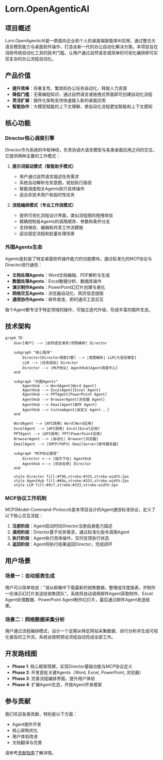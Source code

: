 # Lorn.OpenAgenticAI

## 项目概述
Lorn.OpenAgenticAI是一款面向企业和个人的桌面端智能体AI应用，通过整合大语言模型能力与桌面软件操作，打造全新一代的办公自动化解决方案。本项目旨在消除传统自动化工具的技术门槛，让用户通过自然语言或简单的可视化编排即可实现复杂的办公流程自动化。

## 产品价值

- **提升效率**：将重复性、繁琐的办公任务自动化，释放人力资源
- **降低门槛**：无需编程知识，通过自然语言或拖拽式界面即可创建自动化流程
- **灵活扩展**：插件化架构支持快速接入新的桌面应用
- **智能协作**：大模型赋能的上下文理解，使自动化流程更加智能和上下文感知

## 核心功能

### Director核心调度引擎

Director作为系统的中枢神经，负责协调大语言模型与各类桌面应用之间的交互。它提供两种主要的工作模式：

1. **提示词驱动模式（智能助手模式）**
   - 用户通过自然语言描述任务需求
   - 系统自动解析任务意图，规划执行路径
   - 智能调度相关Agents执行具体操作
   - 适合非技术用户和临时性任务

2. **流程编排模式（专业工作流模式）**
   - 提供可视化流程设计界面，类似流程图的拖拽体验
   - 精确控制各Agents的调用顺序、参数和条件分支
   - 支持保存、编辑和共享工作流模板
   - 适合固定流程和批量处理场景

### 外围Agents生态

Agents是封装了特定桌面软件操作能力的功能模块，通过标准化的MCP协议与Director进行通信：

- **文档处理Agents**：Word文档编辑、PDF解析与生成
- **数据处理Agents**：Excel数据分析、数据库操作
- **演示制作Agents**：PowerPoint幻灯片创建与美化
- **网络交互Agents**：浏览器自动化、网页信息提取
- **通信协作Agents**：邮件收发、即时通讯工具交互

每个Agent都专注于特定领域的操作，可独立迭代升级，形成丰富的插件生态。

## 技术架构

```mermaid
graph TD
    User[用户] --> |自然语言请求/流程编排| Director
    
    subgraph "核心程序"
        Director[Director调度引擎] --> |意图解析| LLM[大语言模型]
        LLM --> |任务规划| Director
        Director --> |MCP协议| AgentHub[Agent调度中心]
    end
    
    subgraph "外围Agents"
        AgentHub --> WordAgent[Word Agent]
        AgentHub --> ExcelAgent[Excel Agent]
        AgentHub --> PPTAgent[PowerPoint Agent]
        AgentHub --> BrowserAgent[浏览器 Agent]
        AgentHub --> EmailAgent[邮件 Agent]
        AgentHub --> CustomAgent[自定义 Agent...]
    end
    
    WordAgent --> |API调用| Word[Word应用]
    ExcelAgent --> |API调用| Excel[Excel应用]
    PPTAgent --> |API调用| PPT[PowerPoint应用]
    BrowserAgent --> |自动化| Browser[浏览器]
    EmailAgent --> |SMTP/POP3| EmailServer[邮件服务器]
    
    subgraph "MCP协议通信"
        Director <--> |指令下达| AgentHub
        AgentHub <--> |状态反馈| Director
    end

    style Director fill:#f96,stroke:#333,stroke-width:2px
    style AgentHub fill:#69a,stroke:#333,stroke-width:2px
    style LLM fill:#9c7,stroke:#333,stroke-width:2px
```

### MCP协议工作机制

MCP(Model-Command-Protocol)是本项目设计的Agent通信标准协议，定义了以下核心交互流程：

1. **注册阶段**：Agent启动时向Director注册自身能力描述
2. **调用阶段**：Director基于任务需求，通过标准化指令调用Agent
3. **执行阶段**：Agent执行具体操作，实时反馈执行状态
4. **返回阶段**：Agent将执行结果返回Director，完成闭环

## 用户场景

### 场景一：自动报表生成
用户可以简单地说："请从邮箱中下载最新的销售数据，整理成月度报表，并制作一份演示幻灯片发送给销售团队"。系统将自动调用邮件Agent获取附件、Excel Agent处理数据、PowerPoint Agent制作幻灯片，最后通过邮件Agent发送结果。

### 场景二：网络数据采集分析
用户通过流程编排模式，设计一个定期从特定网站采集数据、进行分析并生成可视化报告的工作流，系统会按照预设流程自动完成全部工作。

## 开发路线图

- **Phase 1**: 核心框架搭建，实现Director基础功能与MCP协议定义
- **Phase 2**: 开发首批关键Agents（Word, Excel, PowerPoint, 浏览器）
- **Phase 3**: 完善流程编排界面，提升用户体验
- **Phase 4**: 扩展Agent生态，开放Agent开发框架

## 参与贡献

我们欢迎各类贡献，特别是以下方面：
- Agent插件开发
- 核心架构优化
- 用户体验改进
- 文档翻译与完善

请参考[贡献指南](CONTRIBUTING.md)了解详情。